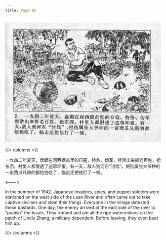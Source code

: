 ```yaml
---
title: Page 02
---
```


![niqiu page](./../../images/niqiu/seifert0397_nqkg_0006_002.jpg)

{{< columns >}}

一九四二年夏天，盘踞在河西据点里的日寇，特务，伪军，经常出来抓老百姓，抢东西。村里人都恨透了这帮坏蛋。有一天，敌人到河东“讨伐”。把抗属张大爷种的一亩西瓜凡熟的都给抢吃了，临走还把他打了一顿。

<--->

In the summer of 1942, Japanese invaders, spies, and puppet soldiers were stationed on the west side of the Luan River and often came out to take captive civilians and steal their things. Everyone in the village detested these bastards. One day, the enemy arrived at the east side of the river to "punish" the locals. They robbed and ate all the ripe watermelons on the patch of Uncle Zhang, a military dependent. Before leaving, they even beat him up.

{{< /columns >}}
